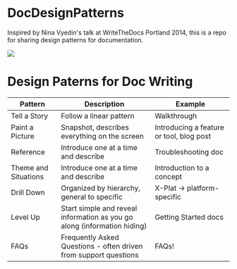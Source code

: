 DocDesignPatterns
=================

Inspired by Nina Vyedin's talk at WriteTheDocs Portland 2014, this is a repo for sharing design patterns for documentation.

![](https://i.cloudup.com/4UEpHeeF26-1200x1200.jpeg)

Design Paterns for Doc Writing
=============================

|Pattern|Description|Example|
|---|---|---|
|Tell a Story|Follow a linear pattern|Walkthrough|
|Paint a Picture|Snapshot, describes everything on the screen|Introducing a feature or tool, blog post|
|Reference|Introduce one at a time and describe|Troubleshooting doc|
|Theme and Situations|Introduce one at a time and describe|Introduction to a concept|
|Drill Down|Organized by hierarchy, general to specific|X-Plat -> platform-specific| 
|Level Up|Start simple and reveal information as you go along (information hiding)|Getting Started docs|
|FAQs|Frequently Asked Questions - often driven from support questions|FAQs!|
